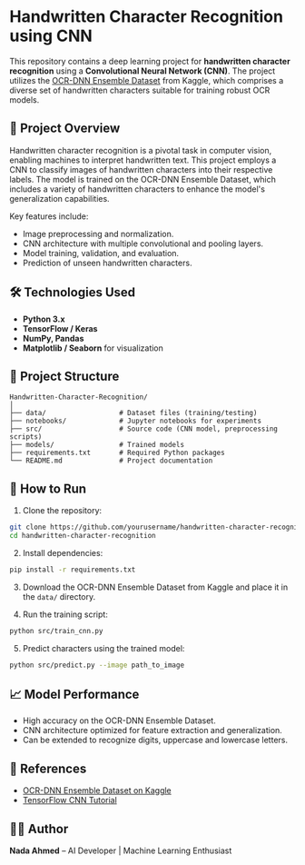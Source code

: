 # Handwritten Character Recognition using CNN

This repository contains a deep learning project for **handwritten character recognition** using a **Convolutional Neural Network (CNN)**. The project utilizes the [OCR-DNN Ensemble Dataset](https://www.kaggle.com/datasets/viratsrivastava/ocr-dnn-ensemble-dataset/versions/2) from Kaggle, which comprises a diverse set of handwritten characters suitable for training robust OCR models.

## 📝 Project Overview

Handwritten character recognition is a pivotal task in computer vision, enabling machines to interpret handwritten text. This project employs a CNN to classify images of handwritten characters into their respective labels. The model is trained on the OCR-DNN Ensemble Dataset, which includes a variety of handwritten characters to enhance the model's generalization capabilities.

Key features include:

* Image preprocessing and normalization.
* CNN architecture with multiple convolutional and pooling layers.
* Model training, validation, and evaluation.
* Prediction of unseen handwritten characters.

## 🛠 Technologies Used

* **Python 3.x**
* **TensorFlow / Keras**
* **NumPy, Pandas**
* **Matplotlib / Seaborn** for visualization

## 📂 Project Structure

```
Handwritten-Character-Recognition/
│
├── data/                  # Dataset files (training/testing)
├── notebooks/             # Jupyter notebooks for experiments
├── src/                   # Source code (CNN model, preprocessing scripts)
├── models/                # Trained models
├── requirements.txt       # Required Python packages
└── README.md              # Project documentation
```

## 🚀 How to Run

1. Clone the repository:

```bash
git clone https://github.com/yourusername/handwritten-character-recognition.git
cd handwritten-character-recognition
```

2. Install dependencies:

```bash
pip install -r requirements.txt
```

3. Download the OCR-DNN Ensemble Dataset from Kaggle and place it in the `data/` directory.

4. Run the training script:

```bash
python src/train_cnn.py
```

5. Predict characters using the trained model:

```bash
python src/predict.py --image path_to_image
```

## 📈 Model Performance

* High accuracy on the OCR-DNN Ensemble Dataset.
* CNN architecture optimized for feature extraction and generalization.
* Can be extended to recognize digits, uppercase and lowercase letters.

## 🔗 References

* [OCR-DNN Ensemble Dataset on Kaggle](https://www.kaggle.com/datasets/viratsrivastava/ocr-dnn-ensemble-dataset/versions/2)
* [TensorFlow CNN Tutorial](https://www.tensorflow.org/tutorials/images/cnn)

## 🧑‍💻 Author

**Nada Ahmed** – AI Developer | Machine Learning Enthusiast


